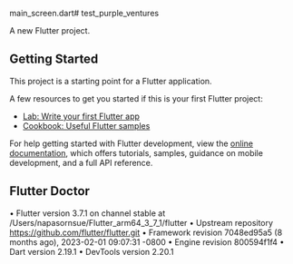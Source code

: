 main_screen.dart# test_purple_ventures

A new Flutter project.

## Getting Started

This project is a starting point for a Flutter application.

A few resources to get you started if this is your first Flutter project:

- [Lab: Write your first Flutter app](https://docs.flutter.dev/get-started/codelab)
- [Cookbook: Useful Flutter samples](https://docs.flutter.dev/cookbook)

For help getting started with Flutter development, view the
[online documentation](https://docs.flutter.dev/), which offers tutorials,
samples, guidance on mobile development, and a full API reference.

## Flutter Doctor

 • Flutter version 3.7.1 on channel stable at /Users/napasornsue/Flutter_arm64_3_7_1/flutter
    • Upstream repository https://github.com/flutter/flutter.git
    • Framework revision 7048ed95a5 (8 months ago), 2023-02-01 09:07:31 -0800
    • Engine revision 800594f1f4
    • Dart version 2.19.1
    • DevTools version 2.20.1
